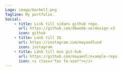 ```yaml
---
Logo: image/barbell.png
Tagline: My portfolio.
Social:
    - title: Link till sidans github repo.
      url: https://github.com/dbwebb-se/design-v3
      icon: github
    - title: Länk till IG
      url: https://instagram.com/mayaedlund
      icon: instagram
    - title: Länk till min git-hub
      url: https://github.com/mayaedl/example-repo
      icon: <i class="fas fa-user"></i>
---
```


